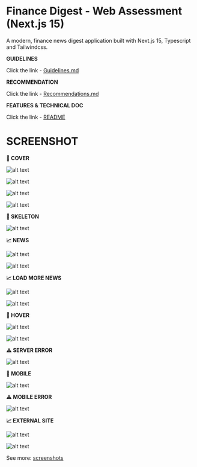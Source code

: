 # Finance Digest - Web Assessment (Next.js 15)

A modern, finance news digest application built with Next.js 15, Typescript and Tailwindcss.

**GUIDELINES**

Click the link - [Guidelines.md](Web_Assessment_Guidelines.md)

**RECOMMENDATION**

Click the link - [Recommendations.md](Recommendations.md)

**FEATURES & TECHNICAL DOC**

Click the link - [README](./web/README.md)

# **SCREENSHOT**

**🎨 COVER**

![alt text](./screenshot/Screenshot%202025-07-13%20110101.png)

![alt text](./screenshot/Screenshot%202025-07-13%20112349.png)

![alt text](./screenshot/Screenshot%202025-07-13%20112403.png)

![alt text](./screenshot/Screenshot%202025-07-13%20112454.png)

**🔄 SKELETON**

![alt text](./screenshot/Screenshot%202025-07-13%20110306.png)

**📈 NEWS**

![alt text](./screenshot/Screenshot%202025-07-13%20112105.png)

![alt text](./screenshot/Screenshot%202025-07-13%20112126.png)

**📈 LOAD MORE NEWS**

![alt text](./screenshot/Screenshot%202025-07-13%20141947.png)

![alt text](./screenshot/Screenshot%202025-07-13%20142011.png)

**🎨 HOVER**

![alt text](./screenshot/Screenshot%202025-07-13%20112145.png)

![alt text](./screenshot/Screenshot%202025-07-13%20155421.png)

**⚠️ SERVER ERROR**

![alt text](./screenshot/Screenshot%202025-07-13%20105956.png)

**📱 MOBILE**

![alt text](./screenshot/Screenshot%202025-07-13%20155427.png)

**⚠️ MOBILE ERROR**

![alt text](./screenshot/Screenshot%202025-07-13%20105927.png)

**📈 EXTERNAL SITE**

![alt text](./screenshot/Screenshot%202025-07-13%20122746.png)

![alt text](./screenshot/Screenshot%202025-07-13%20122830.png)

See more: [screenshots](./screenshot/)
